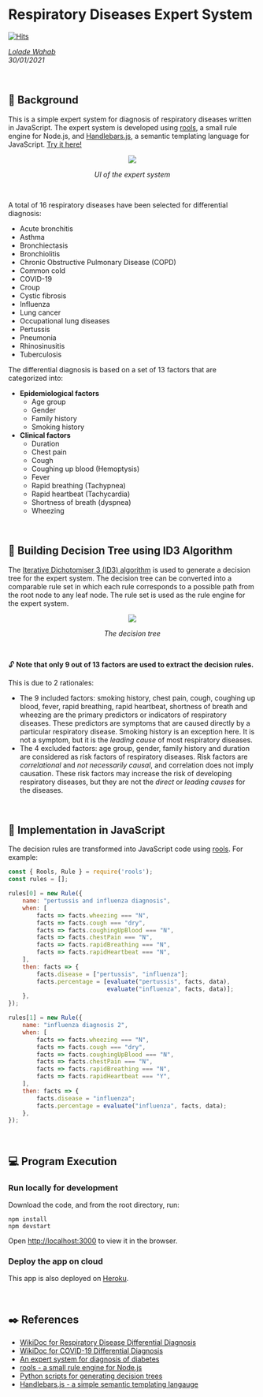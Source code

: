 # Respiratory Diseases Expert System

[![Hits](https://hits.seeyoufarm.com/api/count/incr/badge.svg?url=https%3A%2F%2Fgithub.com%2Frayjasson98%2FRespiratory-Diseases-Expert-System&count_bg=%2379C83D&title_bg=%23555555&icon=&icon_color=%23E7E7E7&title=hits&edge_flat=false)](https://hits.seeyoufarm.com)

*[Lolade Wahab](mailto:wahlolade@gmail.com)*<br>
*30/01/2021*<br>

<br>

## :notebook: Background

This is a simple expert system for diagnosis of respiratory diseases written in JavaScript. The expert system is developed using [rools](https://github.com/frankthelen/rools), a small rule engine for Node.js, and [Handlebars.js](https://github.com/handlebars-lang/handlebars.js), a semantic templating language for JavaScript. [Try it here!](https://respiratory-diseases-es.herokuapp.com/)

<p align=center><img src="/docs/img/ui.png"></p>
<p align="center"><i>UI of the expert system</i></p>

<br>

A total of 16 respiratory diseases have been selected for differential diagnosis:
- Acute bronchitis
- Asthma
- Bronchiectasis
- Bronchiolitis
- Chronic Obstructive Pulmonary Disease (COPD)
- Common cold
- COVID-19
- Croup
- Cystic fibrosis
- Influenza
- Lung cancer
- Occupational lung diseases
- Pertussis
- Pneumonia
- Rhinosinusitis
- Tuberculosis

The differential diagnosis is based on a set of 13 factors that are categorized into:
- **Epidemiological factors**
  - Age group
  - Gender
  - Family history
  - Smoking history
- **Clinical factors**
  - Duration
  - Chest pain
  - Cough
  - Coughing up blood (Hemoptysis)
  - Fever
  - Rapid breathing (Tachypnea)
  - Rapid heartbeat (Tachycardia)
  - Shortness of breath (dyspnea)
  - Wheezing

<br>

## :evergreen_tree: Building Decision Tree using ID3 Algorithm

The [Iterative Dichotomiser 3 (ID3) algorithm](https://en.wikipedia.org/wiki/ID3_algorithm#:~:text=In%20decision%20tree%20learning%2C%20ID3,and%20natural%20language%20processing%20domains.) is used to generate a decision tree for the expert system. The decision tree can be converted into a comparable rule set in which each rule corresponds to a possible path from the root node to any leaf node. The rule set is used as the rule engine for the expert system.

<p align=center><img src="/docs/img/decision_tree.png"></p>
<p align="center"><i>The decision tree</i></p>

<br>

:unlock: **Note that only 9 out of 13 factors are used to extract the decision rules.**

This is due to 2 rationales:
- The 9 included factors: smoking history, chest pain, cough, coughing up blood, fever, rapid breathing, rapid heartbeat, shortness of breath and wheezing are the primary predictors or indicators of respiratory diseases. These predictors are symptoms that are caused directly by a particular respiratory disease. Smoking history is an exception here. It is not a symptom, but it is the *leading cause* of most respiratory diseases.
- The 4 excluded factors: age group, gender, family history and duration are considered as risk factors of respiratory diseases. Risk factors are *correlational* and *not necessarily causal*, and correlation does not imply causation. These risk factors may increase the risk of developing respiratory diseases, but they are not the *direct* or *leading causes* for the diseases.

<br>

## :speech_balloon: Implementation in JavaScript

The decision rules are transformed into JavaScript code using [rools](https://github.com/frankthelen/rools). For example:

```javascript
const { Rools, Rule } = require('rools');
const rules = [];

rules[0] = new Rule({
    name: "pertussis and influenza diagnosis",
    when: [
        facts => facts.wheezing === "N",
        facts => facts.cough === "dry",
        facts => facts.coughingUpBlood === "N",
        facts => facts.chestPain === "N",
        facts => facts.rapidBreathing === "N",
        facts => facts.rapidHeartbeat === "N",
    ],
    then: facts => {
        facts.disease = ["pertussis", "influenza"];
        facts.percentage = [evaluate("pertussis", facts, data), 
                            evaluate("influenza", facts, data)];
    },
});

rules[1] = new Rule({
    name: "influenza diagnosis 2",
    when: [
        facts => facts.wheezing === "N",
        facts => facts.cough === "dry",
        facts => facts.coughingUpBlood === "N",
        facts => facts.chestPain === "N",
        facts => facts.rapidBreathing === "N",
        facts => facts.rapidHeartbeat === "Y",
    ],
    then: facts => {
        facts.disease = "influenza";
        facts.percentage = evaluate("influenza", facts, data);
    },
});
```

<br>

## :computer: Program Execution

### **Run locally for development**

Download the code, and from the root directory, run:

```
npm install
npm devstart
```

Open [http://localhost:3000](http://localhost:3000) to view it in the browser.

### **Deploy the app on cloud**

This app is also deployed on [Heroku](https://www.heroku.com/).

<br>

## :black_nib: References

- [WikiDoc for Respiratory Disease Differential Diagnosis](https://www.wikidoc.org/index.php/Respiratory_disease_differential_diagnosis)
- [WikiDoc for COVID-19 Differential Diagnosis](https://www.wikidoc.org/index.php/COVID-19_differential_diagnosis)
- [An expert system for diagnosis of diabetes](https://github.com/ZenHuzaini/node-js-expert-system-diabetes)
- [rools - a small rule engine for Node.js](https://github.com/frankthelen/rools)
- [Python scripts for generating decision trees](https://github.com/Erikfather/Decision_tree-python)
- [Handlebars.js - a simple semantic templating langauge](https://github.com/handlebars-lang/handlebars.js)
